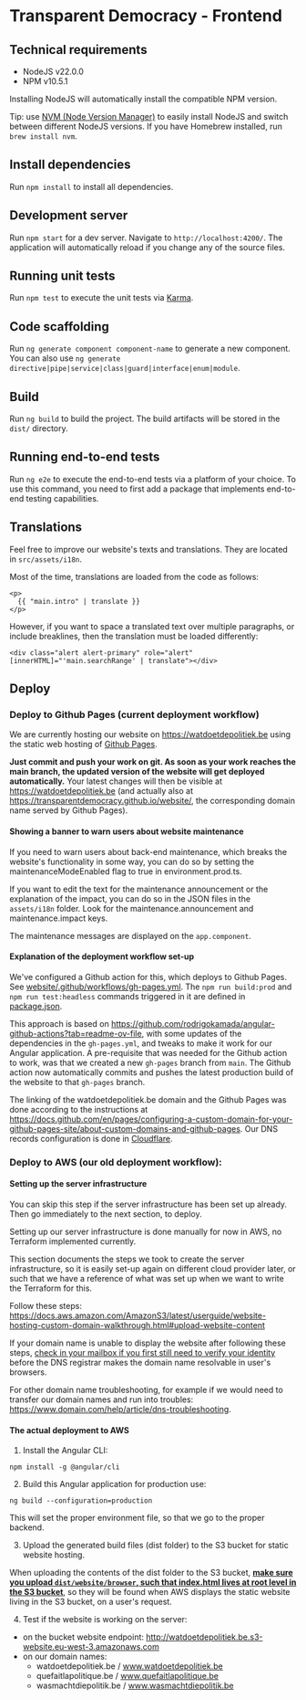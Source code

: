 # Transparent Democracy - Frontend

## Technical requirements
- NodeJS v22.0.0
- NPM v10.5.1

Installing NodeJS will automatically install the compatible NPM version.

Tip: use [NVM (Node Version Manager)](https://github.com/nvm-sh/nvm) to easily install NodeJS and switch between different NodeJS versions.
If you have Homebrew installed, run `brew install nvm`.

## Install dependencies

Run `npm install` to install all dependencies.

## Development server

Run `npm start` for a dev server. Navigate to `http://localhost:4200/`. The application will automatically reload if you change any of the source files.

## Running unit tests

Run `npm test` to execute the unit tests via [Karma](https://karma-runner.github.io).

## Code scaffolding

Run `ng generate component component-name` to generate a new component. You can also use `ng generate directive|pipe|service|class|guard|interface|enum|module`.

## Build

Run `ng build` to build the project. The build artifacts will be stored in the `dist/` directory.

## Running end-to-end tests

Run `ng e2e` to execute the end-to-end tests via a platform of your choice. To use this command, you need to first add a package that implements end-to-end testing capabilities.

## Translations

Feel free to improve our website's texts and translations.
They are located in `src/assets/i18n`.

Most of the time, translations are loaded from the code as follows:

```
<p>
  {{ "main.intro" | translate }}
</p>
```

However, if you want to space a translated text over multiple paragraphs, or include breaklines, then the translation must be loaded differently:

```
<div class="alert alert-primary" role="alert" [innerHTML]="'main.searchRange' | translate"></div>
```

## Deploy

### Deploy to Github Pages (current deployment workflow)

We are currently hosting our website on https://watdoetdepolitiek.be using the static web hosting of [Github Pages](https://docs.github.com/en/pages/quickstart).

**Just commit and push your work on git. As soon as your work reaches the main branch, the updated version of the website will get deployed automatically.**
Your latest changes will then be visible at https://watdoetdepolitiek.be (and actually also at https://transparentdemocracy.github.io/website/, the corresponding domain name served by Github Pages).

#### Showing a banner to warn users about website maintenance

If you need to warn users about back-end maintenance, which breaks the website's functionality in some way, you can do so by setting the maintenanceModeEnabled flag to true in environment.prod.ts.

If you want to edit the text for the maintenance announcement or the explanation of the impact, you can do so in the JSON files in the `assets/i18n` folder. Look for the maintenance.announcement and maintenance.impact keys.

The maintenance messages are displayed on the `app.component`.

#### Explanation of the deployment workflow set-up

We've configured a Github action for this, which deploys to Github Pages. See [website/.github/workflows/gh-pages.yml](https://github.com/transparentdemocracy/website/blob/main/.github/workflows/gh-pages.yml).
The `npm run build:prod` and `npm run test:headless` commands triggered in it are defined in [package.json](https://github.com/transparentdemocracy/website/blob/main/package.json).

This approach is based on https://github.com/rodrigokamada/angular-github-actions?tab=readme-ov-file, with some updates of the dependencies in the `gh-pages.yml`, and tweaks to make it work for our Angular application.
A pre-requisite that was needed for the Github action to work, was that we created a new `gh-pages` branch from `main`.
The Github action now automatically commits and pushes the latest production build of the website to that `gh-pages` branch.

The linking of the watdoetdepolitiek.be domain and the Github Pages was done according to the instructions at https://docs.github.com/en/pages/configuring-a-custom-domain-for-your-github-pages-site/about-custom-domains-and-github-pages.
Our DNS records configuration is done in [Cloudflare](https://dash.cloudflare.com).

### Deploy to AWS (our old deployment workflow):

#### Setting up the server infrastructure

You can skip this step if the server infrastructure has been set up already. Then go immediately to the next section, to deploy.

Setting up our server infrastructure is done manually for now in AWS, no Terraform implemented currently.

This section documents the steps we took to create the server infrastructure, so it is easily set-up again on different cloud provider later, or such that we have a reference of what was set up when we want to write the Terraform for this.

Follow these steps: https://docs.aws.amazon.com/AmazonS3/latest/userguide/website-hosting-custom-domain-walkthrough.html#upload-website-content

If your domain name is unable to display the website after following these steps, [check in your mailbox if you first still need to verify your identity](https://stackoverflow.com/a/78563547/5433896) before the DNS registrar makes the domain name resolvable in user's browsers.

For other domain name troubleshooting, for example if we would need to transfer our domain names and run into troubles: https://www.domain.com/help/article/dns-troubleshooting.

#### The actual deployment to AWS

1. Install the Angular CLI: 

```shell
npm install -g @angular/cli
```

2. Build this Angular application for production use:

```shell
ng build --configuration=production
```
This will set the proper environment file, so that we go to the proper backend.

3. Upload the generated build files (dist folder) to the S3 bucket for static website hosting.

When uploading the contents of the dist folder to the S3 bucket, **[make sure you upload `dist/website/browser`, such that index.html lives at root level in the S3 bucket](https://stackoverflow.com/a/78563272/5433896)**, so they will be found when AWS displays the static website living in the S3 bucket, on a user's request.

4. Test if the website is working on the server:
- on the bucket website endpoint: http://watdoetdepolitiek.be.s3-website.eu-west-3.amazonaws.com
- on our domain names: 
  * watdoetdepolitiek.be / www.watdoetdepolitiek.be
  * quefaitlapolitique.be / www.quefaitlapolitique.be
  * wasmachtdiepolitik.be / www.wasmachtdiepolitik.be
